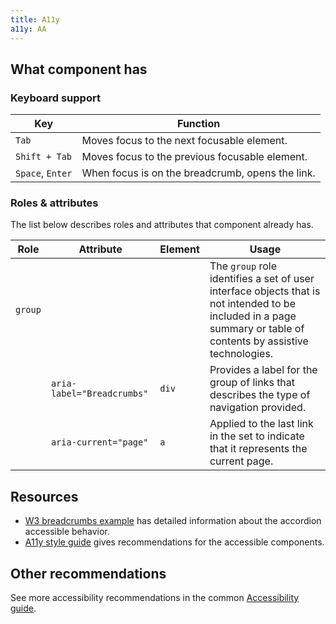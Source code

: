 ```yaml
---
title: A11y
a11y: AA
---
```


## What component has

### Keyboard support

| Key              | Function                                         |
| ---------------- | ------------------------------------------------ |
| `Tab`            | Moves focus to the next focusable element.       |
| `Shift + Tab`    | Moves focus to the previous focusable element.   |
| `Space`, `Enter` | When focus is on the breadcrumb, opens the link. |

### Roles & attributes

The list below describes roles and attributes that component already has.

| Role    | Attribute                  | Element | Usage                                                                                                                                                             |
| ------- | -------------------------- | ------- | ----------------------------------------------------------------------------------------------------------------------------------------------------------------- |
| `group` |                            |         | The `group` role identifies a set of user interface objects that is not intended to be included in a page summary or table of contents by assistive technologies. |
|         | `aria-label="Breadcrumbs"` | `div`   | Provides a label for the group of links that describes the type of navigation provided.                                                                           |
|         | `aria-current="page"`      | `a`     | Applied to the last link in the set to indicate that it represents the current page.                                                                              |

## Resources

- [W3 breadcrumbs example](https://www.w3.org/TR/wai-aria-practices-1.1/examples/breadcrumb/index.html) has detailed information about the accordion accessible behavior.
- [A11y style guide](https://a11y-style-guide.com/style-guide/section-navigation.html) gives recommendations for the accessible components.

## Other recommendations

See more accessibility recommendations in the common [Accessibility guide](/core-principles/a11y/).
